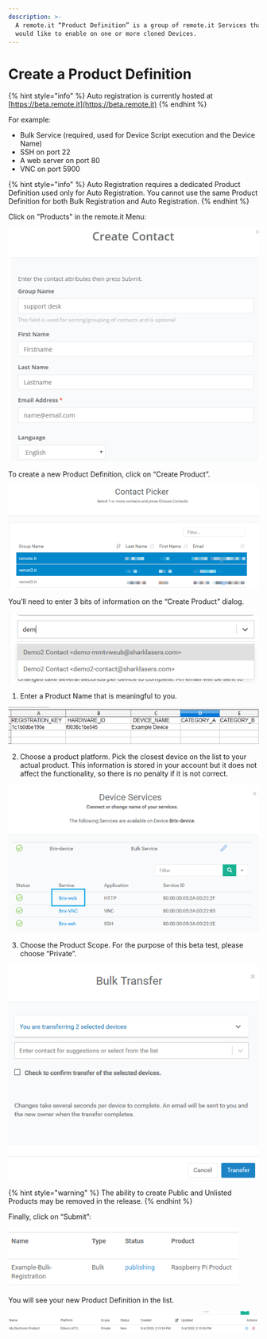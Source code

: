```yaml
---
description: >-
  A remote.it “Product Definition” is a group of remote.it Services that you
  would like to enable on one or more cloned Devices.
---
```


# Create a Product Definition

{% hint style="info" %}
Auto registration is currently hosted at [https://beta.remote.it](https://beta.remote.it)
{% endhint %}

For example:

* Bulk Service \(required, used for Device Script execution and the Device Name\)
* SSH on port 22
* A web server on port 80
* VNC on port 5900

{% hint style="info" %}
Auto Registration requires a dedicated Product Definition used only for Auto Registration. You cannot use the same Product Definition for both Bulk Registration and Auto Registration.
{% endhint %}

Click on "Products" in the remote.it Menu:

![](../../.gitbook/assets/image%20%28140%29.png)

To create a new Product Definition, click on “Create Product”.

![](../../.gitbook/assets/image%20%28218%29.png)

You’ll need to enter 3 bits of information on the “Create Product” dialog.

![](../../.gitbook/assets/image%20%28249%29.png)

1. Enter a Product Name that is meaningful to you.

![](../../.gitbook/assets/image%20%28466%29.png)

2. Choose a product platform.  Pick the closest device on the list to your actual product.  This information is stored in your account but it does not affect the functionality, so there is no penalty if it is not correct.

![](../../.gitbook/assets/image%20%28221%29.png)

3. Choose the Product Scope.  For the purpose of this beta test, please choose “Private”.

![](../../.gitbook/assets/image%20%28264%29.png)

{% hint style="warning" %}
The ability to create Public and Unlisted Products may be removed in the release.
{% endhint %}

Finally, click on “Submit”:

![](../../.gitbook/assets/image%20%28201%29.png)

You will see your new Product Definition in the list.

![](../../.gitbook/assets/image%20%28520%29.png)


